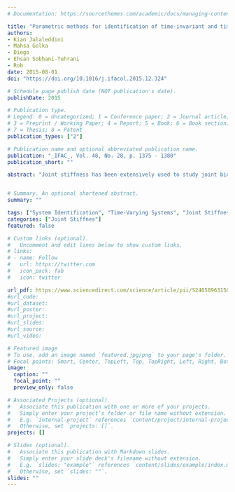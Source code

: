 ```yaml
---
# Documentation: https://sourcethemes.com/academic/docs/managing-content/

title: "Parametric methods for identification of time-invariant and time-varying joint stiffness models"
authors: 
- Kian Jalaleddini
- Mahsa Golka
- Diego
- Ehsan Sobhani-Tehrani
- Rob
date: 2015-08-01
doi: "https://doi.org/10.1016/j.ifacol.2015.12.324"

# Schedule page publish date (NOT publication's date).
publishDate: 2015

# Publication type.
# Legend: 0 = Uncategorized; 1 = Conference paper; 2 = Journal article;
# 3 = Preprint / Working Paper; 4 = Report; 5 = Book; 6 = Book section;
# 7 = Thesis; 8 = Patent
publication_types: ["2"]

# Publication name and optional abbreviated publication name.
publication: "_IFAC_, Vol. 48, No. 28, p. 1375 - 1380"
publication_short: ""

abstract: "Joint stiffness has been extensively used to study joint biomechanics. It can be described by a block-oriented, nonlinear, parallel-cascade structure under quasi-stationary conditions defined by the joint operating point. The model parameters are modulated dramatically during functional tasks where the joint operating point is varied with time. This paper reviews three parametric methods developed by our laboratory to identify joint stiffness: a refined instrumental variable method for transfer function identification of time-invariant stiffness, a MOESP subspace method for state-space identification of time-invariant stiffness, and a linear parameter varying subspace method for time-varying stiffness. The effectiveness of each method is demonstrated using experimental data recorded during posture and movement."


# Summary. An optional shortened abstract.
summary: ""

tags: ["System Identification", "Time-Varying Systems", "Joint Stiffness"]
categories: ["Joint Stiffnes"]
featured: false

# Custom links (optional).
#   Uncomment and edit lines below to show custom links.
# links:
# - name: Follow
#   url: https://twitter.com
#   icon_pack: fab
#   icon: twitter

url_pdf: https://www.sciencedirect.com/science/article/pii/S2405896315029481
#url_code:
#url_dataset:
#url_poster:
#url_project:
#url_slides:
#url_source:
#url_video:

# Featured image
# To use, add an image named `featured.jpg/png` to your page's folder. 
# Focal points: Smart, Center, TopLeft, Top, TopRight, Left, Right, BottomLeft, Bottom, BottomRight.
image:
  caption: ""
  focal_point: ""
  preview_only: false

# Associated Projects (optional).
#   Associate this publication with one or more of your projects.
#   Simply enter your project's folder or file name without extension.
#   E.g. `internal-project` references `content/project/internal-project/index.md`.
#   Otherwise, set `projects: []`.
projects: []

# Slides (optional).
#   Associate this publication with Markdown slides.
#   Simply enter your slide deck's filename without extension.
#   E.g. `slides: "example"` references `content/slides/example/index.md`.
#   Otherwise, set `slides: ""`.
slides: ""
---
```

